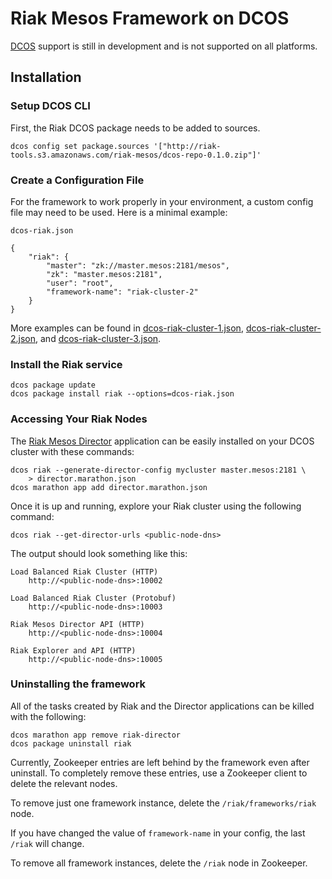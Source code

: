 # Riak Mesos Framework on DCOS

[DCOS](http://docs.mesosphere.com/) support is still in development and is not
supported on all platforms.

## Installation

### Setup DCOS CLI

First, the Riak DCOS package needs to be added to sources.

```
dcos config set package.sources '["http://riak-tools.s3.amazonaws.com/riak-mesos/dcos-repo-0.1.0.zip"]'
```

### Create a Configuration File

For the framework to work properly in your environment, a custom config file
may need to be used. Here is a minimal example:

`dcos-riak.json`

```
{
    "riak": {
        "master": "zk://master.mesos:2181/mesos",
        "zk": "master.mesos:2181",
        "user": "root",
        "framework-name": "riak-cluster-2"
    }
}
```

More examples can be found in [dcos-riak-cluster-1.json](dcos-riak-cluster-1.json), [dcos-riak-cluster-2.json](dcos-riak-cluster-2.json), and [dcos-riak-cluster-3.json](dcos-riak-cluster-3.json).

### Install the Riak service

```
dcos package update
dcos package install riak --options=dcos-riak.json
```

### Accessing Your Riak Nodes

The [Riak Mesos Director](http://github.com/basho-labs/riak-mesos-director) application can be easily installed on your DCOS cluster
with these commands:

```
dcos riak --generate-director-config mycluster master.mesos:2181 \
    > director.marathon.json
dcos marathon app add director.marathon.json
```

Once it is up and running, explore your Riak cluster using the following command:

```
dcos riak --get-director-urls <public-node-dns>
```

The output should look something like this:

```
Load Balanced Riak Cluster (HTTP)
    http://<public-node-dns>:10002

Load Balanced Riak Cluster (Protobuf)
    http://<public-node-dns>:10003

Riak Mesos Director API (HTTP)
    http://<public-node-dns>:10004

Riak Explorer and API (HTTP)
    http://<public-node-dns>:10005
```

### Uninstalling the framework

All of the tasks created by Riak and the Director applications can be killed
with the following:

```
dcos marathon app remove riak-director
dcos package uninstall riak
```

Currently, Zookeeper entries are left behind by the framework even after uninstall.
To completely remove these entries, use a Zookeeper client to delete the relevant
nodes.

To remove just one framework instance, delete the `/riak/frameworks/riak` node.

If you have changed the value of `framework-name` in your config, the last
`/riak` will change.

To remove all framework instances, delete the `/riak` node in Zookeeper.

